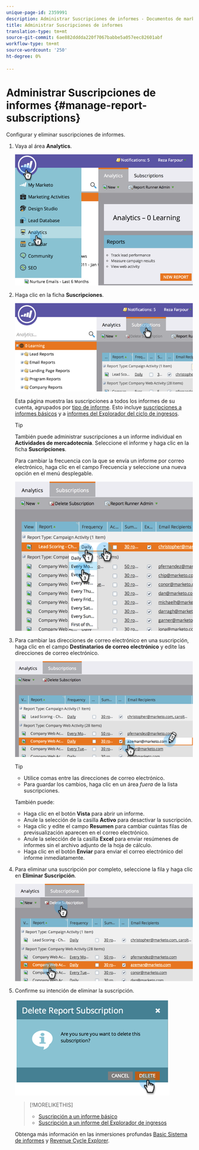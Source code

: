 ```yaml
---
unique-page-id: 2359991
description: Administrar Suscripciones de informes - Documentos de marketing - Documentación del producto
title: Administrar Suscripciones de informes
translation-type: tm+mt
source-git-commit: 6ae882dddda220f7067babbe5a057eec82601abf
workflow-type: tm+mt
source-wordcount: '250'
ht-degree: 0%

---
```



# Administrar Suscripciones de informes {#manage-report-subscriptions}

Configurar y eliminar suscripciones de informes.

1. Vaya al área **Analytics**.

   ![](assets/image2014-9-16-10-3a35-3a25.png)

1. Haga clic en la ficha **Suscripciones**.

   ![](assets/image2014-9-16-10-3a35-3a32.png)

   Esta página muestra las suscripciones a todos los informes de su cuenta, agrupados por [tipo de informe](../../../../product-docs/reporting/basic-reporting/report-types/report-type-overview.md). Esto incluye [suscripciones a informes básicos](subscribe-to-a-basic-report.md) y a [informes del Explorador del ciclo de ingresos](https://docs.marketo.com/display/docs/revenue+cycle+analytics).

   >[!TIP]
   >
   >También puede administrar suscripciones a un informe individual en **Actividades de mercadotecnia**. Seleccione el informe y haga clic en la ficha **Suscripciones**.

   Para cambiar la frecuencia con la que se envía un informe por correo electrónico, haga clic en el campo Frecuencia y seleccione una nueva opción en el menú desplegable.

   ![](assets/image2014-9-16-10-3a36-3a4.png)

1. Para cambiar las direcciones de correo electrónico en una suscripción, haga clic en el campo **Destinatarios de correo electrónico** y edite las direcciones de correo electrónico.

   ![](assets/image2014-9-16-10-3a36-3a11.png)

   >[!TIP]
   >
   >
   >    
   >    
   >    * Utilice comas entre las direcciones de correo electrónico.
   >    * Para guardar los cambios, haga clic en un área *fuera* de la lista suscripciones.


   También puede:

   * Haga clic en el botón **Vista** para abrir un informe.
   * Anule la selección de la casilla **Activo** para desactivar la suscripción.
   * Haga clic y edite el campo **Resumen** para cambiar cuántas filas de previsualización aparecen en el correo electrónico.
   * Anule la selección de la casilla **Excel** para enviar resúmenes de informes sin el archivo adjunto de la hoja de cálculo.
   * Haga clic en el botón **Enviar** para enviar el correo electrónico del informe inmediatamente.



1. Para eliminar una suscripción por completo, seleccione la fila y haga clic en **Eliminar Suscripción**.

   ![](assets/image2014-9-16-10-3a36-3a38.png)

1. Confirme su intención de eliminar la suscripción.

   ![](assets/image2014-9-16-10-3a36-3a43.png)

   >[!MORELIKETHIS]
   >
   >
   >    
   >    
   >    * [Suscripción a un informe básico](subscribe-to-a-basic-report.md)
   >    * [Suscripción a un informe del Explorador de ingresos](../../../../product-docs/reporting/revenue-cycle-analytics/revenue-explorer/subscribe-to-a-revenue-explorer-report.md)


   Obtenga más información en las inmersiones profundas [Basic Sistema de informes](https://docs.marketo.com/display/docs/basic+reporting) y [Revenue Cycle Explorer](https://docs.marketo.com/display/docs/revenue+cycle+analytics).


